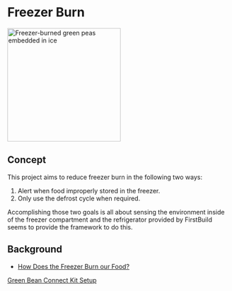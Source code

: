 # Freezer Burn
<a title="By User:Ragesoss (Own work) [CC BY-SA 3.0 (http://creativecommons.org/licenses/by-sa/3.0)], via Wikimedia Commons" href="http://commons.wikimedia.org/wiki/File%3AFreezer-burned_green_peas_embedded_in_ice.jpeg"><img width="256" alt="Freezer-burned green peas embedded in ice" src="http://upload.wikimedia.org/wikipedia/commons/0/05/Freezer-burned_green_peas_embedded_in_ice.jpeg"/></a>
## Concept
This project aims to reduce freezer burn in the following two ways:

1. Alert when food improperly stored in the freezer.
2. Only use the defrost cycle when required.

Accomplishing those two goals is all about sensing the environment inside of the freezer compartment and the refrigerator provided by FirstBuild seems to provide the framework to do this. 

## Background
* [How Does the Freezer Burn our Food?](http://www3.interscience.wiley.com/cgi-bin/fulltext/122278975/PDFSTART)

[Green Bean Connect Kit Setup](./gbck.md)

